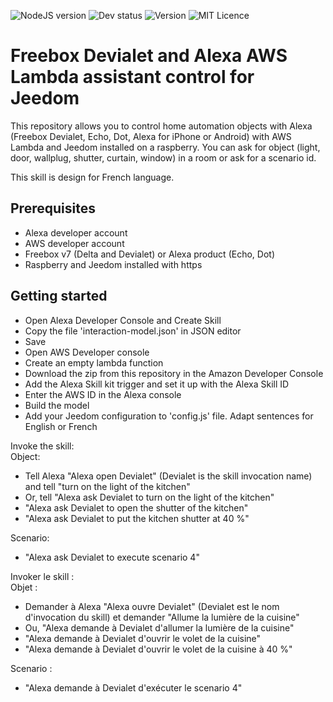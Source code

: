 ![NodeJS version](https://img.shields.io/badge/node-v8.10-green.svg) ![Dev status](https://img.shields.io/badge/status-development-orange.svg) ![Version](https://img.shields.io/badge/version-v1.0-brightgreen)
![MIT Licence](https://img.shields.io/badge/license-MIT-green)

# Freebox Devialet and Alexa AWS Lambda assistant control for Jeedom

This repository allows you to control home automation objects with Alexa (Freebox Devialet, Echo, Dot, Alexa for iPhone or Android) with AWS Lambda and Jeedom installed on a raspberry. 
You can ask for object (light, door, wallplug, shutter, curtain, window) in a room or ask for a scenario id.

This skill is design for French language.

Prerequisites
-------------
- Alexa developer account
- AWS developer account
- Freebox v7 (Delta and Devialet) or Alexa product (Echo, Dot)
- Raspberry and Jeedom installed with https


Getting started
-------------
- Open Alexa Developer Console and Create Skill
- Copy the file 'interaction-model.json' in JSON editor
- Save
- Open AWS Developer console
- Create an empty lambda function
- Download the zip from this repository in the Amazon Developer Console
- Add the Alexa Skill kit trigger and set it up with the Alexa Skill ID
- Enter the AWS ID in the Alexa console
- Build the model
- Add your Jeedom configuration to 'config.js' file. Adapt sentences for English or French

Invoke the skill:  
Object:
- Tell Alexa "Alexa open Devialet" (Devialet is the skill invocation name) and tell "turn on the light of the kitchen"
- Or, tell "Alexa ask Devialet to turn on the light of the kitchen"
- "Alexa ask Devialet to open the shutter of the kitchen"
- "Alexa ask Devialet to put the kitchen shutter at 40 %"
  
Scenario:
- "Alexa ask Devialet to execute scenario 4"

Invoker le skill :  
Objet :
- Demander à Alexa "Alexa ouvre Devialet" (Devialet est le nom d'invocation du skill) et demander "Allume la lumière de la cuisine"
- Ou, "Alexa demande à Devialet d'allumer la lumière de la cuisine"
- "Alexa demande à Devialet d'ouvrir le volet de la cuisine"
- "Alexa demande à Devialet d'ouvrir le volet de la cuisine à 40 %"
  
Scenario :
- "Alexa demande à Devialet d'exécuter le scenario 4"
